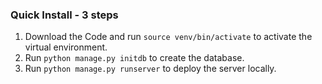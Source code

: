 ### Quick Install - 3 steps
1)  Download the Code and run ```source venv/bin/activate``` to activate the virtual environment.
2) Run ```python manage.py initdb``` to create the database.
3) Run ```python manage.py runserver``` to deploy the server locally.
